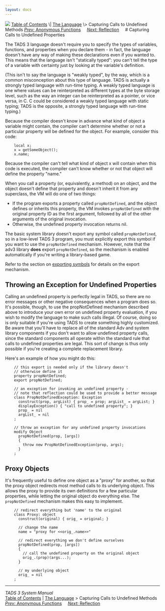 ```yaml
---
layout: docs
---
```



<img src="topbar.jpg" data-border="0" />
<a href="toc.html" class="nav">Table of Contents</a> \|
<a href="langsec.html" class="nav">The Language</a> \> Capturing Calls to
Undefined Methods  
<span class="navnp"><a href="anonfn.html" class="nav"><em>Prev:</em> Anonymous Functions</a>
    <a href="reflect.html" class="nav"><em>Next:</em> Reflection</a>    
</span>
# Capturing Calls to Undefined Properties

The TADS 3 language doesn't require you to specify the types of
variables, functions, and properties when you declare them - in fact,
the language doesn't have any way of making these declarations even if
you wanted to. This means that the language isn't "statically typed":
you can't tell the type of a variable with certainty just by looking at
the variable's definition.

(This isn't to say the language is "weakly typed", by the way, which is
a common misconception about this type of language. TADS is actually a
strongly typed language with run-time typing. A weakly typed language is
one where values can be reinterpreted as different types at the byte
storage level, such as the way an integer can be reinterpreted as a
pointer, or vice versa, in C. C could be considered a weakly typed
language with static typing; TADS is the opposite, a strongly typed
language with run-time typing.)

Because the compiler doesn't know in advance what kind of object a
variable might contain, the compiler can't determine whether or not a
particular property will be defined for the object. For example,
consider this code:

```
    local x;
    x = getSomeObject();
    x.name;
```

Because the compiler can't tell what kind of object x will contain when
this code is executed, the compiler can't know whether or not that
object will define the property "name."

When you call a property (or, equivalently, a method) on an object, and
the object doesn't define that property and doesn't inherit it from any
superclass, the VM will do one of two things:

- If the program exports a property called
  `propNotDefined`, and the object defines or
  inherits this property, the VM invokes
  `propNotDefined` with the original property ID
  as the first argument, followed by all of the other arguments of the
  original invocation.
- Otherwise, the undefined property invocation returns nil.

The basic system library doesn't export any symbol called
`propNotDefined`, so in a low-level TADS 3
program, you must explicitly export this symbol if you want to use the
`propNotDefined` mechanism. However, note that
the adv3 library **does** export
`propNotDefined`, so the mechanism is enabled
automatically if you're writing a library-based game.

Refer to the section on [exporting symbols](export.html) for details on
the export mechanism.

## Throwing an Exception for Undefined Properties

Calling an undefined property is perfectly legal in TADS, so there are
no error messages or other negative consequences when a program does so.
It's possible, though, to use the propNotDefined mechanism described
above to introduce your own error on undefined property evaluation, if
you wish to modify the language to make such calls illegal. Of course,
doing so is only suitable if you're using TADS to create something
highly customized. Be aware that you'll have to replace all of the
standard Adv and system library components if you don't want to allow
undefined property calls, since the standard components all operate
within the standard rule that calls to undefined properties are legal.
This sort of change is thus only possible if you're creating a complete
replacement library.

Here's an example of how you might do this:

```
    // this export is needed only if the library doesn't
    // otherwise define it
    property propNotDefined;
    export propNotDefined;

    // an exception for invoking an undefined property -
    // note that reflection could be used to provide a better message
    class PropNotDefinedException: Exception
      construct(prop, argList) { prop_ = prop; argList_ = argList; }
      displayException() { "call to undefined property"; }
      prop_ = nil
      argList_ = nil
    ;

    // throw an exception for any undefined property invocations
    modify Object
      propNotDefined(prop, [args])
      {
        throw new PropNotDefinedException(prop, args);
      }
    ;
```

## Proxy Objects

It's frequently useful to define one object as a "proxy" for another, so
that the proxy object redirects most method calls to its underlying
object. This allows the proxy to provide its own definitions for a few
particular properties, while letting the original object do everything
else. The `propNotDefined` mechanism makes this
easy to implement.

```
    // redirect everything but 'name' to the original
    class Proxy: object
      construct(original) { orig_ = original; }

      // change the name
      name = "proxy for <<orig_.name>>"

      // redirect everything we don't define ourselves
      propNotDefined(prop, [args])
      {
        // call the undefined property on the original object
        orig_.(prop)(args...);
      }

      // my underlying object
      orig_ = nil
    ;
```
------------------------------------------------------------------------



*TADS 3 System Manual*  
<a href="toc.html" class="nav">Table of Contents</a> \|
<a href="langsec.html" class="nav">The Language</a> \> Capturing Calls to
Undefined Methods  
<span class="navnp"><a href="anonfn.html" class="nav"><em>Prev:</em> Anonymous Functions</a>
    <a href="reflect.html" class="nav"><em>Next:</em> Reflection</a>    
</span>


